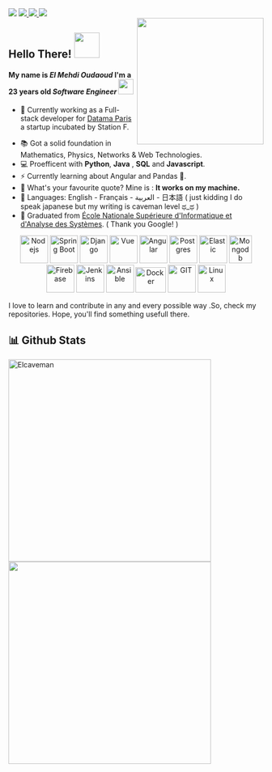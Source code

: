 <img src="https://64.media.tumblr.com/c5543874b9cbe98da1d20945a45e989b/tumblr_o5a5r9Z9O71tvppquo1_r1_1280.gifv"/>

<a href="https://www.linkedin.com/in/el-mehdi-oudaoud-b796001a1/" target="_blank">
<img src="https://img.shields.io/badge/LinkedIn-0077B5?style=for-the-badge&logo=linkedin&logoColor=white" />
</a>

<a href="https://twitter.com/ElCaveman2" target="_blank">
<img src="https://img.shields.io/badge/Twitter-1DA1F2?style=for-the-badge&logo=twitter&logoColor=white" />
</a>
<a href="02.oudaoud@gmail.com" target="_blank">
<img src="https://img.shields.io/badge/Gmail-D14836?style=for-the-badge&logo=gmail&logoColor=white" />
</a>
<br/> 
<!--<a href="channel">
  <img align="left" alt="Mehdi's YouTube" width="15px" src="https://cdn.jsdelivr.net/npm/simple-icons@3.2.0/icons/youtube.svg" />
</a>
-->
<img align="right" width="250px" src="https://github-readme-stats.vercel.app/api/top-langs/?username=Elcaveman&theme=tokyonight&hide_langs_below=1" />

## Hello There! <img src="https://media.giphy.com/media/VgCDAzcKvsR6OM0uWg/giphy.gif" width="50">
#### My name is *El Mehdi Oudaoud* I'm a 23 years old *Software Engineer* <img src="https://media.giphy.com/media/WUlplcMpOCEmTGBtBW/giphy.gif" width="30">
- 🏦  Currently working as a Full-stack developer for <a href="https://www.datama.io/fr/accueil/" target="_blank">Datama Paris</a> a startup incubated by Station F. 
<!-- - 📝 I regulary write technical articles for [hashnode](https://apoorvtyagi.tech/) and [dev.to](https://dev.to/apoorvtyagi)-->
- 📚 Got a solid foundation in Mathematics, Physics, Networks & Web Technologies.
- 💻 Proefficent with **Python**, **Java** , **SQL** and **Javascript**.
- ⚡ Currently learning about Angular and Pandas 🐼.
- 💬 What's your favourite quote? Mine is : **It works on my machine.**
- 📖 Languages: English - Français - العربية - 日本語 ( just kidding I do speak japanese but my writing is caveman level ಥ_ಥ )
- 🔺 Graduated from [École Nationale Supérieure d'Informatique et d'Analyse des Systèmes](http://ensias.um5.ac.ma/). ( Thank you Google! )

<p align="center">
      	<!--Node JS -->
	<img src="https://www.vectorlogo.zone/logos/nodejs/nodejs-icon.svg" alt="Nodejs" width="55" height="55"/>
     	<!--Spring Boot-->
	<img src="https://www.vectorlogo.zone/logos/springio/springio-icon.svg" alt="Spring Boot" width="55" height="55"/>
	<!--Flask-->
	<!--Django-->
	<img src="https://www.vectorlogo.zone/logos/djangoproject/djangoproject-icon.svg" alt="Django" width="55" height="55"/>
	<!--Vue-->
	<img src="https://www.vectorlogo.zone/logos/vuejs/vuejs-icon.svg" alt="Vue" width="55" height="55"/>
	<!--Angular-->
	<img src="https://www.vectorlogo.zone/logos/angular/angular-icon.svg" alt="Angular" width="55" height="55"/>
	<!--Postgres-->
	<img src="https://www.vectorlogo.zone/logos/postgresql/postgresql-icon.svg" alt="Postgres" width="55" height="55"/>
	<!--ElasticSearch-->
	<img src="https://www.vectorlogo.zone/logos/elastic/elastic-icon.svg" alt="Elastic" width="55" height="55"/>
	<!--Mongo-->
	<img src="https://www.vectorlogo.zone/logos/mongodb/mongodb-icon.svg" alt="Mongodb" width="45" height="55"/>
	<!--Firebase-->
	<img src="https://www.vectorlogo.zone/logos/firebase/firebase-icon.svg" alt="Firebase" width="55" height="55"/>
	<!--Jenkins-->
	<img src="https://www.vectorlogo.zone/logos/jenkins/jenkins-icon.svg" alt="Jenkins" width="55" height="55"/>
	<!--Ansible-->
	<img src="https://www.vectorlogo.zone/logos/ansible/ansible-icon.svg" alt="Ansible" width="55" height="55"/>
	<!--Docker-->
	<img src="https://www.vectorlogo.zone/logos/docker/docker-official.svg" alt="Docker" width="60" height="50"/>
	<!--Git-->
	<img src="https://www.vectorlogo.zone/logos/git-scm/git-scm-icon.svg" alt="GIT" width="55" height="55"/> 
	<!--Linux-->
	<img src="https://www.vectorlogo.zone/logos/linux/linux-icon.svg" alt="Linux" width="55" height="55"/> 
	
      
</p>

I love to learn and contribute in any and every possible way .So, check my repositories. Hope, you'll find something usefull there.

<h2> 📊 Github Stats </h2> 
<!--<a href="https://github.com/Elcaveman/github-readme-stats">
	<img align="left" width="42%" src="https://github-readme-stats.vercel.app/api/top-langs/?username=Elcaveman&layout=compact&theme=tokyonight" />
</a>-->
<img align="left" width="400px" src="https://github-readme-streak-stats.herokuapp.com/?user=Elcaveman&theme=tokyonight" alt="Elcaveman"/>
<img width="400px" src="https://github-readme-stats.vercel.app/api?username=Elcaveman&show_icons=true&theme=tokyonight"/>







